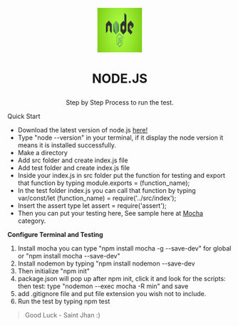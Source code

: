 <p align="center">
  <img width="100" height="100" src="nodejsfile.jpg">
</p>

# <p align="center">NODE.JS</p>

<p align="center">Step by Step Process to run the test.</p>

Quick Start

* Download the latest version of node.js [here!](https://www.nodejs.org)
* Type "node --version" in your terminal, if it display the node version it means it is installed successfully.
* Make a directory
* Add src folder and create index.js file
* Add test folder and create index.js file
* Inside your index.js in src folder put the function for testing and export that function by typing module.exports = (function_name);
* In the test folder index.js you can call that function by typing var/const/let (function_name) = require('../src/index');
* Insert the assert type let assert = require('assert');
* Then you can put your testing here, See sample here at [Mocha](https://www.davidbaumgold.com/tutorials/automated-tests-node/) category.

**Configure Terminal and Testing**

1. Install mocha you can type "npm install mocha -g --save-dev" for global or "npm install mocha --save-dev"
2. Install nodemon by typing "npm install nodemon --save-dev
3. Then initialize "npm init"
4. package.json will pop up after npm init, click it and look for the scripts: then test: type "nodemon --exec mocha -R min" and save
5. add .gitignore file and put file extension you wish not to include.
6. Run the test by typing npm test

> Good Luck - Saint Jhan :)
